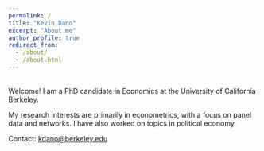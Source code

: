 ```yaml
---
permalink: /
title: "Kevin Dano"
excerpt: "About me"
author_profile: true
redirect_from: 
  - /about/
  - /about.html
---
```


<br />
Welcome! I am a PhD candidate in Economics at the University of California Berkeley.

My research interests are primarily in econometrics, with a focus on panel data and networks. I have also worked on topics in political economy.

Contact: kdano@berkeley.edu
